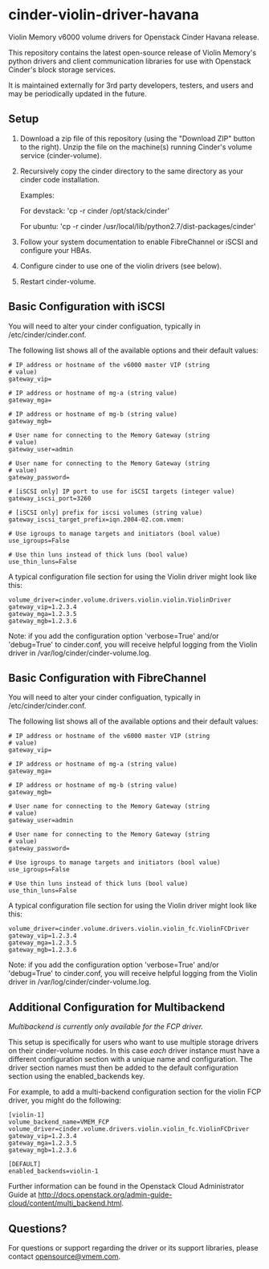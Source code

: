 cinder-violin-driver-havana
===========================

Violin Memory v6000 volume drivers for Openstack Cinder Havana
release.

This repository contains the latest open-source release of Violin
Memory's python drivers and client communication libraries for use
with Openstack Cinder's block storage services.

It is maintained externally for 3rd party developers, testers, and
users and may be periodically updated in the future.

Setup
-----

1. Download a zip file of this repository (using the "Download ZIP"
   button to the right).  Unzip the file on the machine(s) running
   Cinder's volume service (cinder-volume).

2. Recursively copy the cinder directory to the same directory as your
   cinder code installation.

    Examples:

    For devstack: 'cp -r cinder /opt/stack/cinder'

    For ubuntu: 'cp -r cinder /usr/local/lib/python2.7/dist-packages/cinder'

3. Follow your system documentation to enable FibreChannel or iSCSI
   and configure your HBAs.

4. Configure cinder to use one of the violin drivers (see below).

5. Restart cinder-volume.

Basic Configuration with iSCSI
------------------------------

You will need to alter your cinder configuation, typically in
/etc/cinder/cinder.conf.

The following list shows all of the available options and their
default values:

    # IP address or hostname of the v6000 master VIP (string
    # value)
    gateway_vip=

    # IP address or hostname of mg-a (string value)
    gateway_mga=

    # IP address or hostname of mg-b (string value)
    gateway_mgb=

    # User name for connecting to the Memory Gateway (string
    # value)
    gateway_user=admin

    # User name for connecting to the Memory Gateway (string
    # value)
    gateway_password=

    # [iSCSI only] IP port to use for iSCSI targets (integer value)
    gateway_iscsi_port=3260

    # [iSCSI only] prefix for iscsi volumes (string value)
    gateway_iscsi_target_prefix=iqn.2004-02.com.vmem:

    # Use igroups to manage targets and initiators (bool value)
    use_igroups=False

    # Use thin luns instead of thick luns (bool value)
    use_thin_luns=False

A typical configuration file section for using the Violin driver might
look like this:

    volume_driver=cinder.volume.drivers.violin.violin.ViolinDriver
    gateway_vip=1.2.3.4
    gateway_mga=1.2.3.5
    gateway_mgb=1.2.3.6

Note: if you add the configuration option 'verbose=True' and/or
'debug=True' to cinder.conf, you will receive helpful logging from the
Violin driver in /var/log/cinder/cinder-volume.log.

Basic Configuration with FibreChannel
-------------------------------------
You will need to alter your cinder configuation, typically in
/etc/cinder/cinder.conf.

The following list shows all of the available options and their
default values:

    # IP address or hostname of the v6000 master VIP (string
    # value)
    gateway_vip=

    # IP address or hostname of mg-a (string value)
    gateway_mga=

    # IP address or hostname of mg-b (string value)
    gateway_mgb=

    # User name for connecting to the Memory Gateway (string
    # value)
    gateway_user=admin

    # User name for connecting to the Memory Gateway (string
    # value)
    gateway_password=

    # Use igroups to manage targets and initiators (bool value)
    use_igroups=False

    # Use thin luns instead of thick luns (bool value)
    use_thin_luns=False

A typical configuration file section for using the Violin driver might
look like this:

    volume_driver=cinder.volume.drivers.violin.violin_fc.ViolinFCDriver
    gateway_vip=1.2.3.4
    gateway_mga=1.2.3.5
    gateway_mgb=1.2.3.6

Note: if you add the configuration option 'verbose=True' and/or
'debug=True' to cinder.conf, you will receive helpful logging from the
Violin driver in /var/log/cinder/cinder-volume.log.

Additional Configuration for Multibackend
-----------------------------------------
*Multibackend is currently only available for the FCP driver.*

This setup is specifically for users who want to use multiple storage
drivers on their cinder-volume nodes.  In this case *each* driver
instance must have a different configuration section with a unique
name and configuration.  The driver section names must then be added
to the default configuration section using the enabled_backends key.

For example, to add a multi-backend configuration section for the
violin FCP driver, you might do the following:

    [violin-1]
    volume_backend_name=VMEM_FCP
    volume_driver=cinder.volume.drivers.violin.violin_fc.ViolinFCDriver
    gateway_vip=1.2.3.4
    gateway_mga=1.2.3.5
    gateway_mgb=1.2.3.6

    [DEFAULT]
    enabled_backends=violin-1

Further information can be found in the Openstack Cloud Administrator
Guide at
http://docs.openstack.org/admin-guide-cloud/content/multi_backend.html.

Questions?
----------

For questions or support regarding the driver or its support
libraries, please contact opensource@vmem.com.